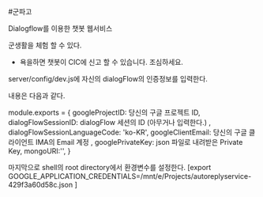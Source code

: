 #군파고
<html>
  <head>
Dialogflow를 이용한 챗봇 웹서비스

<img src="https://user-images.githubusercontent.com/72537190/106848877-20e79280-66f5-11eb-871e-88914cb9c9b1.png" alt="">

군생활을 체험 할 수 있다.

* 욕을하면 챗봇이 CIC에 신고 할 수 있습니다. 조심하세요.
</head>
<body>
<div>
server/config/dev.js에 자신의 dialogFlow의 인증정보를 입력한다.

내용은 다음과 같다. 

module.exports = {
    googleProjectID: 당신의 구글 프로젝트 ID,
    dialogFlowSessionID: dialogFlow 세션의 ID (아무거나 입력한다.) ,
    dialogFlowSessionLanguageCode: 'ko-KR',
    googleClientEmail: 당신의 구글 클라이언트 IMA의 Email 계정 ,
    googlePrivateKey: json 파일로 내려받은 Private Key,
    mongoURI:'',
}

마지막으로 shell의 root directory에서 환경변수를 설정한다.
[export GOOGLE_APPLICATION_CREDENTIALS=/mnt/e/Projects/autoreplyservice-429f3a60d58c.json
]
</div>
</body>
</html>
